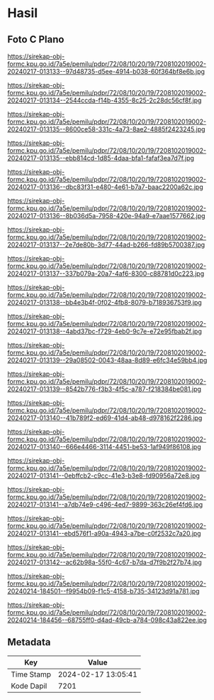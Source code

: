 # Hasil

## Foto C Plano

https://sirekap-obj-formc.kpu.go.id/7a5e/pemilu/pdpr/72/08/10/20/19/7208102019002-20240217-013133--97d48735-d5ee-4914-b038-60f364bf8e6b.jpg

https://sirekap-obj-formc.kpu.go.id/7a5e/pemilu/pdpr/72/08/10/20/19/7208102019002-20240217-013134--2544ccda-f14b-4355-8c25-2c28dc56cf8f.jpg

https://sirekap-obj-formc.kpu.go.id/7a5e/pemilu/pdpr/72/08/10/20/19/7208102019002-20240217-013135--8600ce58-331c-4a73-8ae2-4885f2423245.jpg

https://sirekap-obj-formc.kpu.go.id/7a5e/pemilu/pdpr/72/08/10/20/19/7208102019002-20240217-013135--ebb814cd-1d85-4daa-bfa1-fafaf3ea7d7f.jpg

https://sirekap-obj-formc.kpu.go.id/7a5e/pemilu/pdpr/72/08/10/20/19/7208102019002-20240217-013136--dbc83f31-e480-4e61-b7a7-baac2200a62c.jpg

https://sirekap-obj-formc.kpu.go.id/7a5e/pemilu/pdpr/72/08/10/20/19/7208102019002-20240217-013136--8b036d5a-7958-420e-94a9-e7aae1577662.jpg

https://sirekap-obj-formc.kpu.go.id/7a5e/pemilu/pdpr/72/08/10/20/19/7208102019002-20240217-013137--2e7de80b-3d77-44ad-b266-fd89b5700387.jpg

https://sirekap-obj-formc.kpu.go.id/7a5e/pemilu/pdpr/72/08/10/20/19/7208102019002-20240217-013137--337b079a-20a7-4af6-8300-c88781d0c223.jpg

https://sirekap-obj-formc.kpu.go.id/7a5e/pemilu/pdpr/72/08/10/20/19/7208102019002-20240217-013138--bb4e3b4f-0f02-4fb8-8079-b718936753f9.jpg

https://sirekap-obj-formc.kpu.go.id/7a5e/pemilu/pdpr/72/08/10/20/19/7208102019002-20240217-013138--4abd37bc-f729-4eb0-9c7e-e72e95fbab2f.jpg

https://sirekap-obj-formc.kpu.go.id/7a5e/pemilu/pdpr/72/08/10/20/19/7208102019002-20240217-013139--29a08502-0043-48aa-8d89-e6fc34e59bb4.jpg

https://sirekap-obj-formc.kpu.go.id/7a5e/pemilu/pdpr/72/08/10/20/19/7208102019002-20240217-013139--8542b776-f3b3-4f5c-a787-f218384be081.jpg

https://sirekap-obj-formc.kpu.go.id/7a5e/pemilu/pdpr/72/08/10/20/19/7208102019002-20240217-013140--41b789f2-ed69-41d4-ab48-d978162f2286.jpg

https://sirekap-obj-formc.kpu.go.id/7a5e/pemilu/pdpr/72/08/10/20/19/7208102019002-20240217-013140--666e4466-3114-4451-be53-1af949f86108.jpg

https://sirekap-obj-formc.kpu.go.id/7a5e/pemilu/pdpr/72/08/10/20/19/7208102019002-20240217-013141--0ebffcb2-c9cc-41e3-b3e8-fd90956a72e8.jpg

https://sirekap-obj-formc.kpu.go.id/7a5e/pemilu/pdpr/72/08/10/20/19/7208102019002-20240217-013141--a7db74e9-c496-4ed7-9899-363c26ef4fd6.jpg

https://sirekap-obj-formc.kpu.go.id/7a5e/pemilu/pdpr/72/08/10/20/19/7208102019002-20240217-013141--ebd576f1-a90a-4943-a7be-c0f2532c7a20.jpg

https://sirekap-obj-formc.kpu.go.id/7a5e/pemilu/pdpr/72/08/10/20/19/7208102019002-20240217-013142--ac62b98a-55f0-4c67-b7da-d7f9b2f27b74.jpg

https://sirekap-obj-formc.kpu.go.id/7a5e/pemilu/pdpr/72/08/10/20/19/7208102019002-20240214-184501--f9954b09-f1c5-4158-b735-34123d91a781.jpg

https://sirekap-obj-formc.kpu.go.id/7a5e/pemilu/pdpr/72/08/10/20/19/7208102019002-20240214-184456--68755ff0-d4ad-49cb-a784-098c43a822ee.jpg


## Metadata

| Key        | Value               |
| ---------- | ------------------- |
| Time Stamp | 2024-02-17 13:05:41 |
| Kode Dapil | 7201                |



